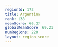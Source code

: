 ```yaml
---
regionId: 172
title: Argentina
rank: 138
meanScore: 66.23
globalMeanScore: 69.21
numRegions: 220
layout: region_score
---
```

